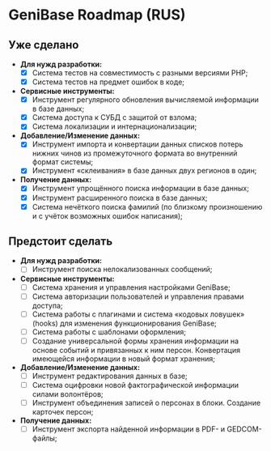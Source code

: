 GeniBase Roadmap (RUS)
======================

Уже сделано
-----------

* **Для нужд разработки:**
	* [x] Система тестов на совместимость с разными версиями PHP;
	* [x] Система тестов на предмет ошибок в коде;
* **Сервисные инструменты:**
	* [x] Инструмент регулярного обновления вычисляемой информации в базе данных;
	* [x] Система доступа к СУБД с защитой от взлома;
	* [x] Система локализации и интернационализации;
* **Добавление/Изменение данных:**
	* [x] Инструмент импорта и конвертации данных списков потерь нижних чинов из промежуточного формата во внутренний формат системы;
	* [x] Инструмент «склеивания» в базе данных двух регионов в один;
* **Получение данных:**
	* [x] Инструмент упрощённого поиска информации в базе данных;
	* [x] Инструмент расширенного поиска в базе данных;
	* [x] Система нечёткого поиска фамилий (по близкому произношению и с учёток возможных ошибок написания);

Предстоит сделать
-----------------

* **Для нужд разработки:**
	* [ ] Инструмент поиска нелокализованных сообщений;
* **Сервисные инструменты:**
	* [ ] Система хранения и управления настройками GeniBase;
	* [ ] Система авторизации пользователей и управления правами доступа;
	* [ ] Система работы с плагинами и система «кодовых ловушек» (hooks) для изменения функционирования GeniBase;
	* [ ] Система работы с шаблонами оформления;
	* [ ] Создание универсальной формы хранения информации на основе событий и привязанных к ним персон. Конвертация имеющейся информации в новый формат хранения;
* **Добавление/Изменение данных:**
	* [ ] Инструмент редактирования данных в базе;
	* [ ] Система оцифровки новой фактографической информации силами волонтёров;
	* [ ] Инструмент объединения записей о персонах в блоки. Создание карточек персон;
* **Получение данных:**
	* [ ] Инструмент экспорта найденной информации в PDF- и GEDCOM-файлы;
